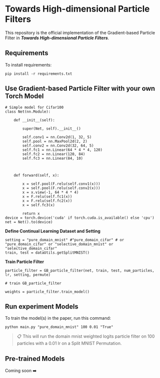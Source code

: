 # Towards High-dimensional Particle Filters

This repository is the official implementation of the Gradient-based Particle Filter in ***Towards High-dimensional Particle Filters***.

## Requirements

To install requirements:

```setup
pip install -r requirements.txt
```

## Use Gradient-based Particle Filter with your own Torch Model
```model
# Simple model for Cifar100
class Net(nn.Module):

	def __init__(self):
	
		super(Net, self).__init__()
	
		self.conv1 = nn.Conv2d(1, 32, 5)
		self.pool = nn.MaxPool2d(2, 2)
		self.conv2 = nn.Conv2d(32, 64, 5)
		self.fc1 = nn.Linear(64 * 4 * 4, 120)
		self.fc2 = nn.Linear(120, 84)
		self.fc3 = nn.Linear(84, 10)
	
	  
	
	def forward(self, x):
	
		x = self.pool(F.relu(self.conv1(x)))
		x = self.pool(F.relu(self.conv2(x)))	
		x = x.view(-1, 64 * 4 * 4)
		x = F.relu(self.fc1(x))	
		x = F.relu(self.fc2(x))	
		x = self.fc3(x)
		
		return x
device = torch.device('cuda' if torch.cuda.is_available() else 'cpu')
net = Net().to(device)
```

**Define Continual Learning Dataset and Setting**
```setting
setting = "pure_domain_mnist" #"pure_domain_cifar" # or "pure_domain_cifar" or "selective_domain_mnist" or "selective_domain_cifar"
train, test = dataUtils.getSplitMNIST()
```

**Train Particle Filter**
```Train
particle_filter = GB_particle_filter(net, train, test, num_particles, lr, setting, permute)

# train GB_particle_filter

weights = particle_filter.train_model()
```

## Run experiment Models

To train the model(s) in the paper, run this command:

```train
python main.py "pure_domain_mnist" 100 0.01 "True" 
```

>📋  This will run the domain mnist weighted logits particle filter on 100 particles with a 0.01 lr on a Split MNIST Permutation.


## Pre-trained Models

Coming soon ➡️
